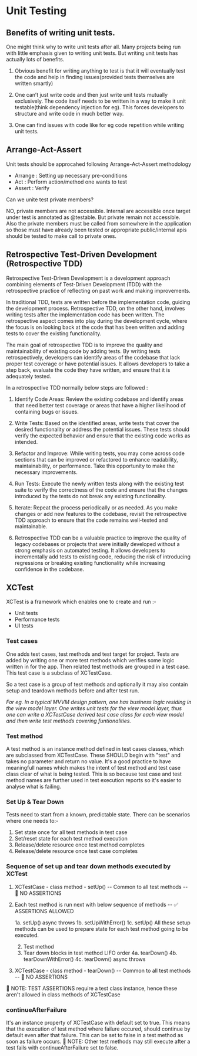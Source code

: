 #  Unit Testing

## Benefits of writing unit tests.

One might think why to write unit tests after all. Many projects being run with 
little emphasis given to writing unit tests. But writing unit tests has actually 
lots of benefits.

1. Obvious benefit for writing anything to test is that it will eventually test 
the code and help in finding issues(provided tests themselves are written smartly)

2. One can’t just write code and then just write unit tests mutually exclusively. 
The code itself needs to be written in a way to make it unit testable(think dependency 
injection for eg). This forces developers to structure and write code in much better way.

3. One can find issues with code like for eg code repetition while writing unit tests.


## Arrange-Act-Assert

Unit tests should be approcahed following Arrange-Act-Assert methodology
- Arrange : Setting up necessary pre-conditions
- Act : Perform action/method one wants to test
- Assert : Verify


Can we unite test private members?

NO, private members are not accessible. Internal are accessible once target under 
test is annotated as @testable. But private remain not accessible. Also the private 
members must be called from somewhere in the application so those must have already 
been tested or appropriate public/internal apis should be tested to make call to 
private ones.

## Retrospective Test-Driven Development (Retrospective TDD)

Retrospective Test-Driven Development is a development approach combining elements 
of Test-Driven Development (TDD) with the retrospective practice of reflecting on 
past work and making improvements.

In traditional TDD, tests are written before the implementation code, guiding the 
development process. Retrospective TDD, on the other hand, involves writing tests 
after the implementation code has been written. The retrospective aspect comes into 
play during the development cycle, where the focus is on looking back at the code 
that has been written and adding tests to cover the existing functionality.

The main goal of retrospective TDD is to improve the quality and maintainability 
of existing code by adding tests. By writing tests retrospectively, developers 
can identify areas of the codebase that lack proper test coverage or have potential 
issues. It allows developers to take a step back, evaluate the code they have written, 
and ensure that it is adequately tested.

In a retrospective TDD normally below steps are followed :

1. Identify Code Areas: 
Review the existing codebase and identify areas that need better test coverage 
or areas that have a higher likelihood of containing bugs or issues.

2. Write Tests: 
Based on the identified areas, write tests that cover the desired functionality 
or address the potential issues. These tests should verify the expected behavior 
and ensure that the existing code works as intended.

3. Refactor and Improve: 
While writing tests, you may come across code sections that can be improved or 
refactored to enhance readability, maintainability, or performance. Take this 
opportunity to make the necessary improvements.

4. Run Tests: 
Execute the newly written tests along with the existing test suite to verify the 
correctness of the code and ensure that the changes introduced by the tests do not 
break any existing functionality.

5. Iterate: 
Repeat the process periodically or as needed. As you make changes or add new features 
to the codebase, revisit the retrospective TDD approach to ensure that the code 
remains well-tested and maintainable.

6. Retrospective TDD can be a valuable practice to improve the quality of legacy codebases 
or projects that were initially developed without a strong emphasis on automated testing. 
It allows developers to incrementally add tests to existing code, reducing the 
risk of introducing regressions or breaking existing functionality while increasing 
confidence in the codebase.

## XCTest

XCTest is a framework which enables one to create and run :-
- Unit tests
- Performance tests
- UI tests

### Test cases
One adds test cases, test methods and test target for project.
Tests are added by writing one or more test methods which verifies some logic written
in for the app. Then related test methods are grouped in a test case. This test case
is a subclass of XCTestCase.

So a test case is a group of test methods and optionally it may also contain setup
and teardown methods before and after test run.

_For eg. In a typical MVVM design pattern, one has business logic residing in the
view model layer. One writes unit tests for the view model layer, thus one can write
a XCTestCase derived test case class for each view model and then write test methods
covering funtionalities._

### Test method
A test method is an instance method defined in test cases classes, which are subclassed
from XCTestCase. These SHOULD begin with "test" and takes no parameter and return
no value. 
It's a good practice to have meaningfull names which makes the intent of test method
and test case class clear of what is being tested. This is so because test case and
test method names are further used in test execution reports so it's easier to analyse
what is failing.

### Set Up & Tear Down
Tests need to start from a known, predictable state. There can be scenarios where
one needs to:- 
1. Set state once for all test methods in test case
2. Set/reset state for each test method execution
3. Release/delete resource once test method completes
4. Release/delete resource once test case completes

### Sequence of set up and tear down methods executed by XCTest

1. XCTestCase - class method - setUp() -- Common to all test methods -- 🚫 NO ASSERTIONS

2. Each test method is run next with below sequence of methods -- ✅ ASSERTIONS ALLOWED
    
    1a. setUp() async throws
    1b. setUpWithError()
    1c. setUp()
    All these setup methods can be used to prepare state for each test method going
    to be executed.

    2. Test method
    3. Tear down blocks in test method LIFO order
    4a. tearDown()
    4b. tearDownWithError()
    4c. tearDown() async throws
    
3. XCTestCase - class method - tearDown() -- Common to all test methods -- 🚫 NO ASSERTIONS

📔 NOTE: TEST ASSERTIONS require a test class instance, hence these aren't allowed
in class methods of XCTestCase

### continueAfterFailure

It's an instance property of XCTestCase with default set to true. This means that
the execution of test method where failure occured, should continue by default even
after that failure.
This can be set to false in a test method as soon as failure occurs.
📔 NOTE: Other test methods may still execute after a test fails with continueAfterFailure
set to false.

